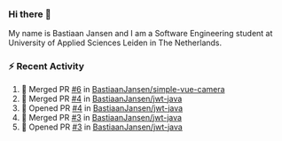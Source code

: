 ### Hi there 👋

My name is Bastiaan Jansen and I am a Software Engineering student at University of Applied Sciences Leiden in The Netherlands. 

### ⚡ Recent Activity
<!--START_SECTION:activity-->
1. 🎉 Merged PR [#6](https://github.com/BastiaanJansen/simple-vue-camera/pull/6) in [BastiaanJansen/simple-vue-camera](https://github.com/BastiaanJansen/simple-vue-camera)
2. 🎉 Merged PR [#4](https://github.com/BastiaanJansen/jwt-java/pull/4) in [BastiaanJansen/jwt-java](https://github.com/BastiaanJansen/jwt-java)
3. 💪 Opened PR [#4](https://github.com/BastiaanJansen/jwt-java/pull/4) in [BastiaanJansen/jwt-java](https://github.com/BastiaanJansen/jwt-java)
4. 🎉 Merged PR [#3](https://github.com/BastiaanJansen/jwt-java/pull/3) in [BastiaanJansen/jwt-java](https://github.com/BastiaanJansen/jwt-java)
5. 💪 Opened PR [#3](https://github.com/BastiaanJansen/jwt-java/pull/3) in [BastiaanJansen/jwt-java](https://github.com/BastiaanJansen/jwt-java)
<!--END_SECTION:activity-->

<!--
**BastiaanJansen/BastiaanJansen** is a ✨ _special_ ✨ repository because its `README.md` (this file) appears on your GitHub profile.

Here are some ideas to get you started:

- 🔭 I’m currently working on ...
- 🌱 I’m currently learning ...
- 👯 I’m looking to collaborate on ...
- 🤔 I’m looking for help with ...
- 💬 Ask me about ...
- 📫 How to reach me: ...
- 😄 Pronouns: ...
- ⚡ Fun fact: ...
-->
